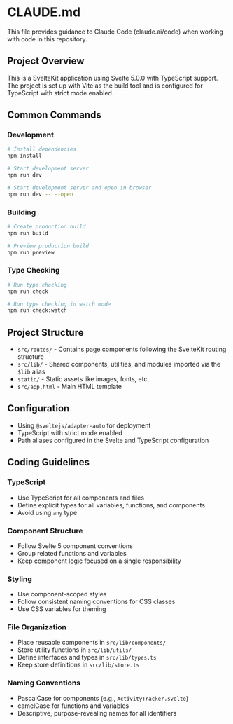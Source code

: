 # CLAUDE.md

This file provides guidance to Claude Code (claude.ai/code) when working with code in this repository.

## Project Overview

This is a SvelteKit application using Svelte 5.0.0 with TypeScript support. The project is set up with Vite as the build tool and is configured for TypeScript with strict mode enabled.

## Common Commands

### Development

```bash
# Install dependencies
npm install

# Start development server
npm run dev

# Start development server and open in browser
npm run dev -- --open
```

### Building

```bash
# Create production build
npm run build

# Preview production build
npm run preview
```

### Type Checking

```bash
# Run type checking
npm run check

# Run type checking in watch mode
npm run check:watch
```

## Project Structure

- `src/routes/` - Contains page components following the SvelteKit routing structure
- `src/lib/` - Shared components, utilities, and modules imported via the `$lib` alias
- `static/` - Static assets like images, fonts, etc.
- `src/app.html` - Main HTML template

## Configuration

- Using `@sveltejs/adapter-auto` for deployment
- TypeScript with strict mode enabled
- Path aliases configured in the Svelte and TypeScript configuration

## Coding Guidelines

### TypeScript
- Use TypeScript for all components and files
- Define explicit types for all variables, functions, and components
- Avoid using `any` type

### Component Structure
- Follow Svelte 5 component conventions
- Group related functions and variables
- Keep component logic focused on a single responsibility

### Styling
- Use component-scoped styles
- Follow consistent naming conventions for CSS classes
- Use CSS variables for theming

### File Organization
- Place reusable components in `src/lib/components/`
- Store utility functions in `src/lib/utils/`
- Define interfaces and types in `src/lib/types.ts`
- Keep store definitions in `src/lib/store.ts`

### Naming Conventions
- PascalCase for components (e.g., `ActivityTracker.svelte`)
- camelCase for functions and variables
- Descriptive, purpose-revealing names for all identifiers